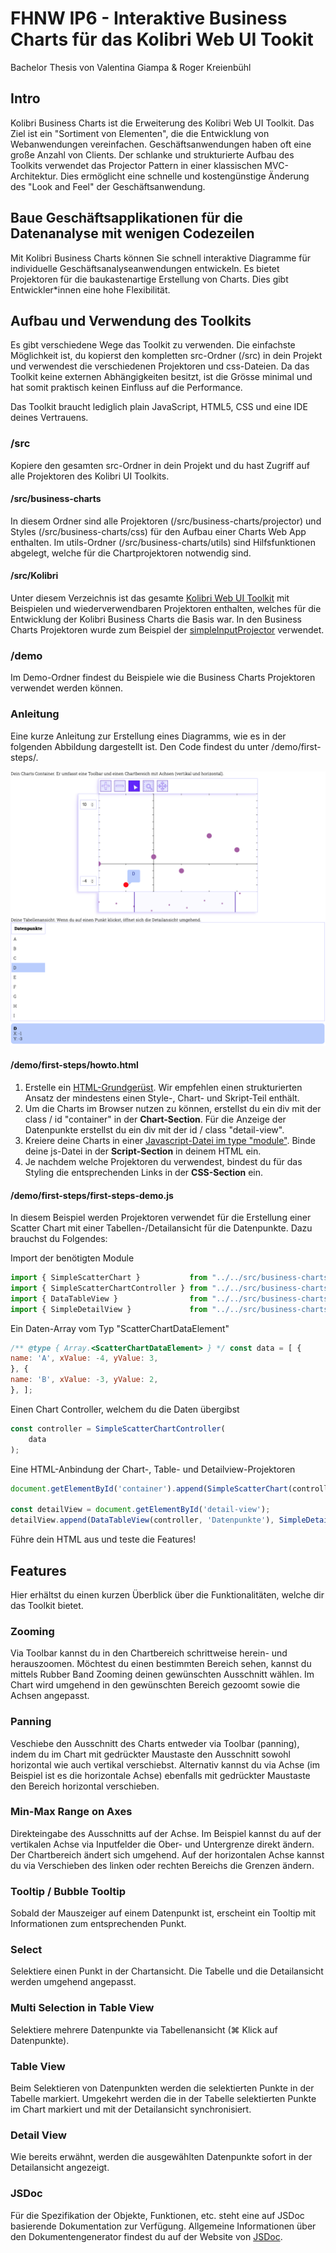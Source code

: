 # FHNW IP6 - Interaktive Business Charts für das Kolibri Web UI Tookit

Bachelor Thesis von Valentina Giampa & Roger Kreienbühl

## Intro

Kolibri Business Charts ist die Erweiterung des Kolibri Web UI Toolkit.
Das Ziel ist ein "Sortiment von Elementen", die die Entwicklung von Webanwendungen vereinfachen.
Geschäftsanwendungen haben oft eine große Anzahl von Clients.
Der schlanke und strukturierte Aufbau des Toolkits verwendet das Projector Pattern in einer klassischen MVC-Architektur.
Dies ermöglicht eine schnelle und kostengünstige Änderung des "Look and Feel" der Geschäftsanwendung.

## Baue Geschäftsapplikationen für die Datenanalyse mit wenigen Codezeilen

Mit Kolibri Business Charts können Sie schnell interaktive Diagramme für individuelle Geschäftsanalyseanwendungen entwickeln.
Es bietet Projektoren für die baukastenartige Erstellung von Charts.
Dies gibt Entwickler*innen eine hohe Flexibilität.

## Aufbau und Verwendung des Toolkits

Es gibt verschiedene Wege das Toolkit zu verwenden. Die einfachste Möglichkeit ist, du kopierst den kompletten src-Ordner (/src) in dein Projekt und verwendest die verschiedenen Projektoren und css-Dateien. Da das Toolkit keine externen Abhängigkeiten besitzt, ist die Grösse minimal und hat somit praktisch keinen Einfluss auf die Performance.

Das Toolkit braucht lediglich plain JavaScript, HTML5, CSS und eine IDE deines Vertrauens.

### /src

Kopiere den gesamten src-Ordner in dein Projekt und du hast Zugriff auf alle Projektoren des Kolibri UI Toolkits.

#### /src/business-charts

In diesem Ordner sind alle Projektoren (/src/business-charts/projector) und Styles (/src/business-charts/css) für den Aufbau einer Charts Web App enthalten. Im utils-Ordner (/src/business-charts/utils) sind Hilfsfunktionen abgelegt, welche für die Chartprojektoren notwendig sind.

#### /src/Kolibri

Unter diesem Verzeichnis ist das gesamte [Kolibri Web UI Toolkit](https://github.com/webengineering-fhnw/Kolibri/) mit Beispielen und wiederverwendbaren Projektoren enthalten, welches für die Entwicklung der Kolibri Business Charts die Basis war. In den Business Charts Projektoren wurde zum Beispiel der [simpleInputProjector](src/Kolibri/docs/src/kolibri/projector/simpleForm/simpleInputProjector.js) verwendet.


### /demo

Im Demo-Ordner findest du Beispiele wie die Business Charts Projektoren verwendet werden können. 

### Anleitung

Eine kurze Anleitung zur Erstellung eines Diagramms, wie es in der folgenden Abbildung dargestellt ist.
Den Code findest du unter /demo/first-steps/.

![Auscchnitt Demo App](demo/assets/images/first-steps-demo.png "DemoApp")

#### /demo/first-steps/howto.html

1. Erstelle ein [HTML-Grundgerüst](demo/first-steps/howto.html).
Wir empfehlen einen strukturierten Ansatz der mindestens einen Style-, Chart- und Skript-Teil enthält.
2. Um die Charts im Browser nutzen zu können, erstellst du ein div mit der class / id "container" in der **Chart-Section**.
Für die Anzeige der Datenpunkte erstellst du ein div mit der id / class "detail-view".
3. Kreiere deine Charts in einer [Javascript-Datei im type "module"](demo/first-steps/first-steps-demo.js).
Binde deine js-Datei in der **Script-Section** in deinem HTML ein.
4. Je nachdem welche Projektoren du verwendest, bindest du für das Styling die entsprechenden Links in der **CSS-Section** ein.

#### /demo/first-steps/first-steps-demo.js

In diesem Beispiel werden Projektoren verwendet für die Erstellung einer Scatter Chart
mit einer Tabellen-/Detailansicht für die Datenpunkte. Dazu brauchst du Folgendes:

Import der benötigten Module
``` js
import { SimpleScatterChart }           from "../../src/business-charts/projector/simpleScatterChart/simpleScatterChartProjector.js";
import { SimpleScatterChartController } from "../../src/business-charts/projector/simpleScatterChart/simpleScatterChartController.js";
import { DataTableView }                from "../../src/business-charts/projector/dataTableView/dataTableViewProjector.js";
import { SimpleDetailView }             from "../../src/business-charts/projector/simpleDetailView/simpleDetailViewProjector.js";
```

Ein Daten-Array vom Typ "ScatterChartDataElement"
``` js
/** @type { Array.<ScatterChartDataElement> } */ const data = [ {
name: 'A', xValue: -4, yValue: 3,
}, {
name: 'B', xValue: -3, yValue: 2,
}, ];
```

Einen Chart Controller, welchem du die Daten übergibst
``` js
const controller = SimpleScatterChartController(
    data
);
```

Eine HTML-Anbindung der Chart-, Table- und Detailview-Projektoren 
``` js
document.getElementById('container').append(SimpleScatterChart(controller));

const detailView = document.getElementById('detail-view');
detailView.append(DataTableView(controller, 'Datenpunkte'), SimpleDetailView(controller));
```

Führe dein HTML aus und teste die Features!

## Features

Hier erhältst du einen kurzen Überblick über die Funktionalitäten, welche dir das Toolkit bietet.

### Zooming

Via Toolbar kannst du in den Chartbereich schrittweise herein- und herauszoomen. 
Möchtest du einen bestimmten Bereich sehen, kannst du mittels Rubber Band Zooming deinen gewünschten Ausschnitt wählen. Im Chart wird umgehend in den gewünschten Bereich gezoomt sowie die Achsen angepasst.

### Panning

Veschiebe den Ausschnitt des Charts entweder via Toolbar (panning), indem du im Chart mit gedrückter Maustaste den Ausschnitt sowohl horizontal wie auch vertikal verschiebst. Alternativ kannst du via Achse (im Beispiel ist es die horizontale Achse) ebenfalls mit gedrückter Maustaste den Bereich horizontal verschieben.

### Min-Max Range on Axes

Direkteingabe des Ausschnitts auf der Achse. 
Im Beispiel kannst du auf der vertikalen Achse via Inputfelder die Ober- und Untergrenze direkt ändern. Der Chartbereich ändert sich umgehend.
Auf der horizontalen Achse kannst du via Verschieben des linken oder rechten Bereichs die Grenzen ändern.

### Tooltip / Bubble Tooltip

Sobald der Mauszeiger auf einem Datenpunkt ist, erscheint ein Tooltip mit Informationen zum entsprechenden Punkt.

### Select

Selektiere einen Punkt in der Chartansicht. Die Tabelle und die Detailansicht werden umgehend angepasst.

### Multi Selection in Table View

Selektiere mehrere Datenpunkte via Tabellenansicht (⌘ Klick auf Datenpunkte).

### Table View

Beim Selektieren von Datenpunkten werden die selektierten Punkte in der Tabelle markiert.
Umgekehrt werden die in der Tabelle selektierten Punkte im Chart markiert und mit der Detailansicht synchronisiert.

### Detail View

Wie bereits erwähnt, werden die ausgewählten Datenpunkte sofort in der Detailansicht angezeigt.

### JSDoc

Für die Spezifikation der Objekte, Funktionen, etc. steht eine auf JSDoc basierende Dokumentation zur Verfügung. 
Allgemeine Informationen über den Dokumentengenerator findest du auf der Website von [JSDoc](https://jsdoc.app/index.html).